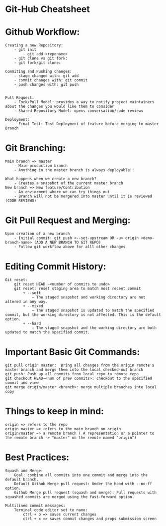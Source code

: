 # Git-Hub Cheatsheet

# Github Workflow:
    Creating a new Repository: 
        - git init 
            - git add <reponame>
        - git clone vs git fork:
        - git fork/git clone:
    
    Commiting and Pushing changes:
        - stage changed with: git add
        - commit changes with: git commit
        - push changes with: git push 


    Pull Request:
        - Fork/Pull Model: provides a way to notify project maintainers about the changes you would like them to consider
        - Shared Repository Model: opens conversation/code reviews

    Deployment: 
        - Final Test: Test Deployment of feature before merging to master Branch



# Git Branching:
    Main branch => master 
        - Main production branch
        - Anything in the master branch is always deployable!!

    What happens when we create a new branch? 
        - Creates a snapshot of the current master branch
    New branch => New feature/Contribution
        - An enviorment where we can try things out
        - Branch will not be mergered into master until it is reviewed (CODE REVIEWS)

# Git Pull Request and Merging:
    Upon creation of a new branch
        - Initial commit: git push <--set-upstream OR -u> origin <demo-branch-name> (ADD A NEW BRANCH TO GIT REPO)
        - Follow git workflow above for alll other changes 
    
# Editing Commit History:
    Git reset: 
        git reset HEAD ~<number of commits to undo>
        git reset: reset staging area to match most recent commit 
            + --soft 
                – The staged snapshot and working directory are not altered in any way.
            + --mixed 
                – The staged snapshot is updated to match the specified commit, but the working directory is not affected. This is the default option.
            + --hard 
                – The staged snapshot and the working directory are both updated to match the specified commit.

# Important Basic Git Commands:
    git pull origin master:  Bring all changes from the origin remote's master branch and merge them into the local checked-out branch
    git push: Push up all commits from local repo to remote repo
    git checkout HEAD~<num of prev commits>: checkout to the specified commit and view 
    git merge origin/master <branch>: merge multiple branches into local copy 

# Things to keep in mind:
    origin => refers to the repo
    origin master => refers to the main branch on origin
    origin/master => a remote branch ( A representation or a pointer to the remote branch -> "master" on the remote named "origin")


# Best Practices:
    Squash and Merge:  
        Goal: combine all commits into one commit and merge into the default branch. 
        Default Github Merge pull request: Under the hood with --no-ff option. 
        Github Merge pull request (squash and merge): Pull requests with squashed commits are merged using the fast-forward option.

    Multilined commit messages:
        Terminal code editor set to nano:
            ctrl + o => saves current changes
            ctrl + x => saves commit changes and props submission screen 


    
